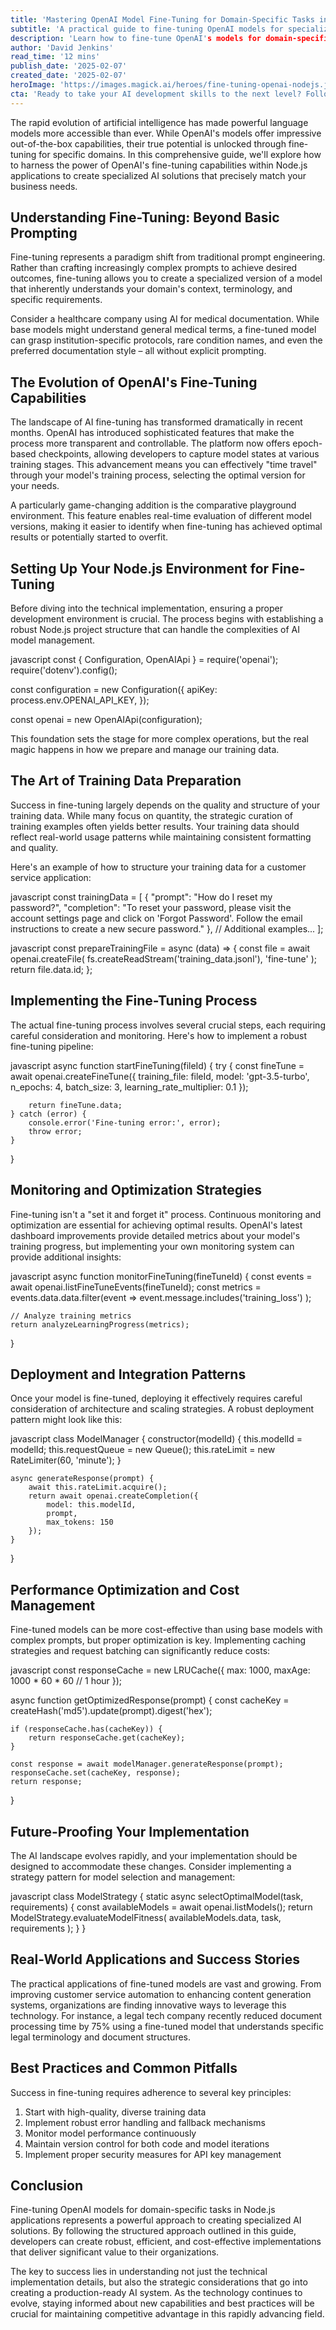 ```yaml
---
title: 'Mastering OpenAI Model Fine-Tuning for Domain-Specific Tasks in Node.js'
subtitle: 'A practical guide to fine-tuning OpenAI models for specialized AI solutions using Node.js'
description: 'Learn how to fine-tune OpenAI's models for domain-specific tasks within Node.js applications, creating efficient AI solutions tailored to your business needs.'
author: 'David Jenkins'
read_time: '12 mins'
publish_date: '2025-02-07'
created_date: '2025-02-07'
heroImage: 'https://images.magick.ai/heroes/fine-tuning-openai-nodejs.jpg'
cta: 'Ready to take your AI development skills to the next level? Follow MagickAI on LinkedIn for regular updates on artificial intelligence, practical implementation tips, and the latest developments in AI technology.'
---
```


The rapid evolution of artificial intelligence has made powerful language models more accessible than ever. While OpenAI's models offer impressive out-of-the-box capabilities, their true potential is unlocked through fine-tuning for specific domains. In this comprehensive guide, we'll explore how to harness the power of OpenAI's fine-tuning capabilities within Node.js applications to create specialized AI solutions that precisely match your business needs.

## Understanding Fine-Tuning: Beyond Basic Prompting

Fine-tuning represents a paradigm shift from traditional prompt engineering. Rather than crafting increasingly complex prompts to achieve desired outcomes, fine-tuning allows you to create a specialized version of a model that inherently understands your domain's context, terminology, and specific requirements.

Consider a healthcare company using AI for medical documentation. While base models might understand general medical terms, a fine-tuned model can grasp institution-specific protocols, rare condition names, and even the preferred documentation style – all without explicit prompting.

## The Evolution of OpenAI's Fine-Tuning Capabilities

The landscape of AI fine-tuning has transformed dramatically in recent months. OpenAI has introduced sophisticated features that make the process more transparent and controllable. The platform now offers epoch-based checkpoints, allowing developers to capture model states at various training stages. This advancement means you can effectively "time travel" through your model's training process, selecting the optimal version for your needs.

A particularly game-changing addition is the comparative playground environment. This feature enables real-time evaluation of different model versions, making it easier to identify when fine-tuning has achieved optimal results or potentially started to overfit.

## Setting Up Your Node.js Environment for Fine-Tuning

Before diving into the technical implementation, ensuring a proper development environment is crucial. The process begins with establishing a robust Node.js project structure that can handle the complexities of AI model management.

javascript
const { Configuration, OpenAIApi } = require('openai');
require('dotenv').config();

const configuration = new Configuration({
    apiKey: process.env.OPENAI_API_KEY,
});

const openai = new OpenAIApi(configuration);


This foundation sets the stage for more complex operations, but the real magic happens in how we prepare and manage our training data.

## The Art of Training Data Preparation

Success in fine-tuning largely depends on the quality and structure of your training data. While many focus on quantity, the strategic curation of training examples often yields better results. Your training data should reflect real-world usage patterns while maintaining consistent formatting and quality.

Here's an example of how to structure your training data for a customer service application:

javascript
const trainingData = [
    {
        "prompt": "How do I reset my password?",
        "completion": "To reset your password, please visit the account settings page and click on 'Forgot Password'. Follow the email instructions to create a new secure password."
    },
    // Additional examples...
];


javascript
const prepareTrainingFile = async (data) => {
    const file = await openai.createFile(
        fs.createReadStream('training_data.jsonl'),
        'fine-tune'
    );
    return file.data.id;
};


## Implementing the Fine-Tuning Process

The actual fine-tuning process involves several crucial steps, each requiring careful consideration and monitoring. Here's how to implement a robust fine-tuning pipeline:

javascript
async function startFineTuning(fileId) {
    try {
        const fineTune = await openai.createFineTune({
            training_file: fileId,
            model: 'gpt-3.5-turbo',
            n_epochs: 4,
            batch_size: 3,
            learning_rate_multiplier: 0.1
        });
        
        return fineTune.data;
    } catch (error) {
        console.error('Fine-tuning error:', error);
        throw error;
    }
}


## Monitoring and Optimization Strategies

Fine-tuning isn't a "set it and forget it" process. Continuous monitoring and optimization are essential for achieving optimal results. OpenAI's latest dashboard improvements provide detailed metrics about your model's training progress, but implementing your own monitoring system can provide additional insights:

javascript
async function monitorFineTuning(fineTuneId) {
    const events = await openai.listFineTuneEvents(fineTuneId);
    const metrics = events.data.data.filter(event => 
        event.message.includes('training_loss')
    );
    
    // Analyze training metrics
    return analyzeLearningProgress(metrics);
}


## Deployment and Integration Patterns

Once your model is fine-tuned, deploying it effectively requires careful consideration of architecture and scaling strategies. A robust deployment pattern might look like this:

javascript
class ModelManager {
    constructor(modelId) {
        this.modelId = modelId;
        this.requestQueue = new Queue();
        this.rateLimit = new RateLimiter(60, 'minute');
    }

    async generateResponse(prompt) {
        await this.rateLimit.acquire();
        return await openai.createCompletion({
            model: this.modelId,
            prompt,
            max_tokens: 150
        });
    }
}


## Performance Optimization and Cost Management

Fine-tuned models can be more cost-effective than using base models with complex prompts, but proper optimization is key. Implementing caching strategies and request batching can significantly reduce costs:

javascript
const responseCache = new LRUCache({
    max: 1000,
    maxAge: 1000 * 60 * 60 // 1 hour
});

async function getOptimizedResponse(prompt) {
    const cacheKey = createHash('md5').update(prompt).digest('hex');
    
    if (responseCache.has(cacheKey)) {
        return responseCache.get(cacheKey);
    }
    
    const response = await modelManager.generateResponse(prompt);
    responseCache.set(cacheKey, response);
    return response;
}


## Future-Proofing Your Implementation

The AI landscape evolves rapidly, and your implementation should be designed to accommodate these changes. Consider implementing a strategy pattern for model selection and management:

javascript
class ModelStrategy {
    static async selectOptimalModel(task, requirements) {
        const availableModels = await openai.listModels();
        return ModelStrategy.evaluateModelFitness(
            availableModels.data,
            task,
            requirements
        );
    }
}


## Real-World Applications and Success Stories

The practical applications of fine-tuned models are vast and growing. From improving customer service automation to enhancing content generation systems, organizations are finding innovative ways to leverage this technology. For instance, a legal tech company recently reduced document processing time by 75% using a fine-tuned model that understands specific legal terminology and document structures.

## Best Practices and Common Pitfalls

Success in fine-tuning requires adherence to several key principles:

1. Start with high-quality, diverse training data
2. Implement robust error handling and fallback mechanisms
3. Monitor model performance continuously
4. Maintain version control for both code and model iterations
5. Implement proper security measures for API key management

## Conclusion

Fine-tuning OpenAI models for domain-specific tasks in Node.js applications represents a powerful approach to creating specialized AI solutions. By following the structured approach outlined in this guide, developers can create robust, efficient, and cost-effective implementations that deliver significant value to their organizations.

The key to success lies in understanding not just the technical implementation details, but also the strategic considerations that go into creating a production-ready AI system. As the technology continues to evolve, staying informed about new capabilities and best practices will be crucial for maintaining competitive advantage in this rapidly advancing field.